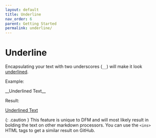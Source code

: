 ```yaml
---
layout: default
title: Underline
nav_order: 6
parent: Getting Started
permalink: underline/
---
```


# Underline

Encapsulating your text with two underscores (`__`) will make it look <ins>underlined</ins>.

Example:

\_\_Underlined Text\_\_

Result:

<ins>Underlined Text</ins>

{: .caution }
This feature is unique to DFM and will most likely result in bolding the text on other markdown processors. You can use the `<ins>` HTML tags to get a similar result on GitHub.